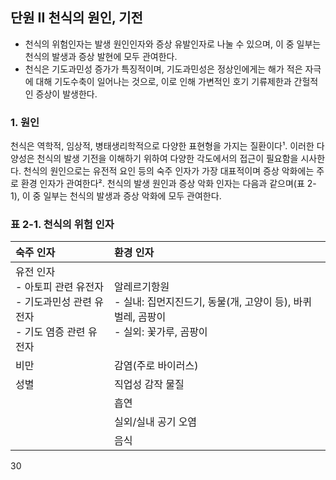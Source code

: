 ## 단원 II 천식의 원인, 기전

-   천식의 위험인자는 발생 원인인자와 증상 유발인자로 나눌 수 있으며, 이 중 일부는 천식의 발생과 증상 발현에 모두 관여한다.
-   천식은 기도과민성 증가가 특징적이며, 기도과민성은 정상인에게는 해가 적은 자극에 대해 기도수축이 일어나는 것으로, 이로 인해 가변적인 호기 기류제한과 간헐적인 증상이 발생한다.

### 1. 원인

천식은 역학적, 임상적, 병태생리학적으로 다양한 표현형을 가지는 질환이다¹. 이러한 다양성은 천식의 발생 기전을 이해하기 위하여 다양한 각도에서의 접근이 필요함을 시사한다. 천식의 원인으로는 유전적 요인 등의 숙주 인자가 가장 대표적이며 증상 악화에는 주로 환경 인자가 관여한다². 천식의 발생 원인과 증상 악화 인자는 다음과 같으며(표 2-1), 이 중 일부는 천식의 발생과 증상 악화에 모두 관여한다.

### 표 2-1. 천식의 위험 인자

| 숙주 인자                     | 환경 인자                                                 |
| :---------------------------- | :-------------------------------------------------------- |
| 유전 인자<br>- 아토피 관련 유전자<br>- 기도과민성 관련 유전자<br>- 기도 염증 관련 유전자 | 알레르기항원<br>- 실내: 집먼지진드기, 동물(개, 고양이 등), 바퀴벌레, 곰팡이<br>- 실외: 꽃가루, 곰팡이 |
| 비만                          | 감염(주로 바이러스)                                         |
| 성별                          | 직업성 감작 물질                                            |
|                               | 흡연                                                      |
|                               | 실외/실내 공기 오염                                         |
|                               | 음식                                                      |

<PAGE>30